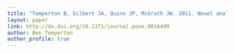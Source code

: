 ```yaml
---
title: "Temperton B, Gilbert JA, Quinn JP, McGrath JW. 2011. Novel analysis of oceanic surface water metagenomes suggests importance of polyphosphate metabolism in oligotrophic environments. PloS one 6:e16499."
layout: paper
link: http://dx.doi.org/10.1371/journal.pone.0016499
author: Ben Temperton
author_profile: true
---
```

